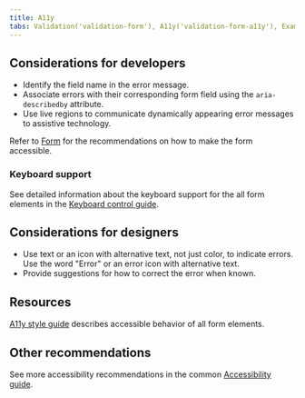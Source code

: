 ```yaml
---
title: A11y
tabs: Validation('validation-form'), A11y('validation-form-a11y'), Example('validation-form-code')
---
```


## Considerations for developers

- Identify the field name in the error message.
- Associate errors with their corresponding form field using the `aria-describedby` attribute.
- Use live regions to communicate dynamically appearing error messages to assistive technology.

Refer to [Form](/patterns/form/form-a11y/) for the recommendations on how to make the form accessible.

### Keyboard support

See detailed information about the keyboard support for the all form elements in the [Keyboard control guide](/core-principles/a11y/a11y-keyboard/).

## Considerations for designers

- Use text or an icon with alternative text, not just color, to indicate errors. Use the word "Error" or an error icon with alternative text.
- Provide suggestions for how to correct the error when known.

## Resources

[A11y style guide](https://a11y-style-guide.com/style-guide/section-forms.html) describes accessible behavior of all form elements.

## Other recommendations

See more accessibility recommendations in the common [Accessibility guide](/core-principles/a11y/).
